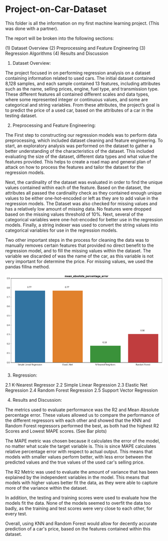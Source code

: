 # Project-on-Car-Dataset
This folder is all the information on my first machine learning project. (This was done with a partner).


The report will be broken into the following sections:

(1) Dataset Overview
(2) Preprocessing and Feature Engineering
(3) Regression Algorithms
(4) Results and Discussion


1. Dataset Overview:

The project focused in on performing regression analysis on a dataset containing information related to used cars. The initial dataset contained 8,128 samples, and each sample contained 13 features, including attributes such as the name, selling prices, engine, fuel type, and transmission type. These different features all contained different scales and data types, where some represented integer or continuous values, and some are categorical and string variables. From these attributes, the project’s goal is to predict the price of a used car, based on the attributes of a car in the testing dataset. 

2. Preprocessing and Feature Engineering:

The First step to constructing our regression models was to perform data preprocessing, which included dataset cleaning and feature engineering. To start, an exploratory analysis was performed on the dataset to gather a better understanding of the characteristics of the dataset. This included evaluating the size of the dataset, different data types and what value the features provided. This helps to create a road map and general plan of attack on how to process the features and tailor the dataset for the regression models.

Next, the cardinality of the dataset was evaluated in order to find the unique values contained within each of the feature. Based on the dataset, the attributes all passed the cardinality check as they contained enough unique values to be either one-hot-encoded or left as they are to add value in the regression models. The Dataset was also checked for missing values and has a relatively low amount of missing data. No features were dropped based on the missing values threshold of 10%. Next, several of the categorical variables were one-hot-encoded for better use in the regression models. Finally, a string indexer was used to convert the string values into categorical variables for use in the regression models. 

Two other important steps in the process for cleaning the data was to manually removes certain features that provided no direct benefit to the regression model, and to fill the missing values within the dataset. The variable we discarded of was the name of the car, as this variable is not very important for determine the price. For missing values, we used the pandas fillna method.

![alt text](https://github.com/Preston-Robertson/Project-on-Car-Dataset/blob/main/Images/Error.png)

3. Regression:

2.1	K-Nearest Regressor
2.2	Simple Linear Regression 
2.3	Elastic Net Regression
2.4	Random Forest Regression 
2.5	Support Vector Regression 

4. Results and Discussion:

The metrics used to evaluate performance was the R2 and Mean Absolute percentage error. These values allowed us to compare the performance of the different regressors with each other and showed that the KNN and Random Forest regressors performed the best, as both had the highest R2 Scores and Lowest MAPE scores. (See Bar plots)

The MAPE metric was chosen because it calculates the error of the model, no matter what scale the target variable is. This is since MAPE calculates relative percentage error with respect to actual output. This means that models with smaller values perform better, with less error between the predicted values and the true values of the used car's selling price. 

The R2 Metric was used to evaluate the amount of variance that has been explained by the independent variables in the model. This means that models with higher values better fit the data, as they were able to capture more of the variance within the dataset. 

In addition, the testing and training scores were used to evaluate how the models fit the data. None of the models seemed to overfit the data too badly, as the training and test scores were very close to each other, for every test. 

Overall, using KNN and Random Forest would allow for decently accurate prediction of a car's price, based on the features contained within this dataset.
